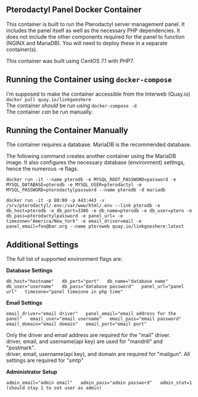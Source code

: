 ## Pterodactyl Panel Docker Container
This container is built to run the Pterodactyl server management panel. It includes the panel itself as well as the necessary PHP dependencies. It does not include the other components required for the panel to function (NGINX and MariaDB). You will need to deploy these in a separate container(s).

This container was built using CentOS 7.1 with PHP7.

## Running the Container using `docker-compose`

I'm supposed to make the container accessible from the Interweb (Quay.io) `docker pull quay.io/linkgoeshere`  
The container *should* be run using `docker-compose -d`  
The container *can* be run manually.  

## Running the Container Manually

The container requires a database. MariaDB is the recommended database.

The following command creates another container using the MariaDB image. It also configures the necessary database (environment) settings, hence the numerous -e flags.

`docker run -it --name pterodb -e MYSQL_ROOT_PASSWORD=password -e MYSQL_DATABASE=pterodb -e MYSQL_USER=pterodactyl -e MYSQL_PASSWORD=pterodactylpassword --name pterodb -d mariadb`

`docker run -it -p 80:80 -p 443:443 -v /srv/pterodactyl/.env:/var/www/html/.env --link pterodb -e db_host=pterodb -e db_port=3306 -e db_name=pterodb -e db_user=ptero -e db_pass=pterodactylpassword -e panel_url= -e timezone="America/New_York" -e email_driver=mail -e panel_email=foo@bar.org --name pteroweb quay.io/linkgoeshere:latest`

## Additional Settings

The full list of supported environment flags are:

**Database Settings**

`db_host="hostname"  
db_port="port"  
db_name="database name"  
db_user="username"  
db_pass="database password"  
panel_url="panel url"  
timezone="panel timezone in php time"`  

**Email Settings**

`email_driver="email driver"  
panel_email="email address for the panel"  
email_user="email username"  
email_pass="email password"  
email_domain="email domain"  
email_port="email port"`  

Only the driver and email address are required for the "mail" driver.  
driver, email, and username(api key) are used for "mandrill" and "postmark".  
driver, email, username(api key), and domain are required for "mailgun". All settings are required for "smtp"  

**Administrator Setup**

`admin_email="admin email"  
admin_pass="admin password"  
admin_stat=1 (should stay 1 to set user as admin)`  
